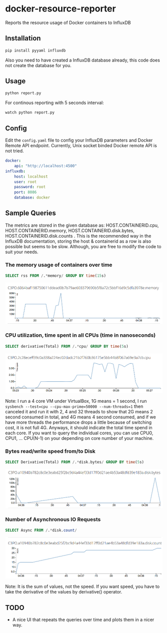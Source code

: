 docker-resource-reporter
========================

Reports the resource usage of Docker containers to InfluxDB

## Installation

```sh
pip install pyyaml influxdb
```

Also you need to have created a InfluxDB database already, this code does not create the database for you.

## Usage

```sh
python report.py 
```

For continous reporting with 5 seconds interval:

```sh
watch python report.py
```

## Config

Edit the `config.yaml` file to config your InfluxDB parameters and Docker Remote API endpoint. Currently, Unix socket binded Docker remote API is not tried.

```yaml
docker:
    api: "http://localhost:4500"
influxdb:
    host: localhost
    user: root
    password: root
    port: 8086
    database: docker
```


## Sample Queries

The metrics are stored in the given database as: HOST.CONTAINERID.cpu, HOST.CONTAINERID.memory,  HOST.CONTAINERID.disk.bytes, HOST.CONTAINERID.disk.counts . This is the recommended way in the InfluxDB documentation, storing the host & containerid as a row is also possible but seems to be slow. Although, you are free to modify the code to suit your needs.

### The memory usage of containers over time

```sql
SELECT rss FROM /.*memory/ GROUP BY time(15s)
```

![memory](https://raw.githubusercontent.com/mustafaakin/docker-resource-reporter/master/examples/memory.png)

### CPU utilization, time spent in all CPUs (time in nanoseconds)

```sql
SELECT derivative(Total) FROM /.*cpu/ GROUP BY time(5s) 
```
![cpu](https://raw.githubusercontent.com/mustafaakin/docker-resource-reporter/master/examples/cpu.png)

Note: I run a 4 core VM under VirtualBox, 1G means = 1 second, I run `sysbench --test=cpu --cpu-max-prime=50000 --num-threads=1` then canceled it and run it with 2, 4 and 32 threads to show that 2G means 2 second consumed in total, and 4G means 4 second consumed, and if we have more threads the performance drops a little because of switching cost, it is not full 4G. Anyways, it should indicate the total time spend in each core. If you want to query the individual cores, you can use CPU0, CPU1, ... CPU(N-1) on your depending on core number of your machine. 

### Bytes read/write speed from/to Disk 

```sql
SELECT Derivative(Total) FROM /.*disk.bytes/ GROUP BY time(5s)
```

![memory](https://raw.githubusercontent.com/mustafaakin/docker-resource-reporter/master/examples/bytes.png)

### Number of Asynchronous IO Requests

```sql
SELECT Async FROM /.*disk.count/
```

![memory](https://raw.githubusercontent.com/mustafaakin/docker-resource-reporter/master/examples/async.png)

Note: It is the sum of values, not the speed. If you want speed, you have to take the derivative of the values by derivative() operator.

## TODO

- A nice UI that repeats the queries over time and plots them in a nicer way.